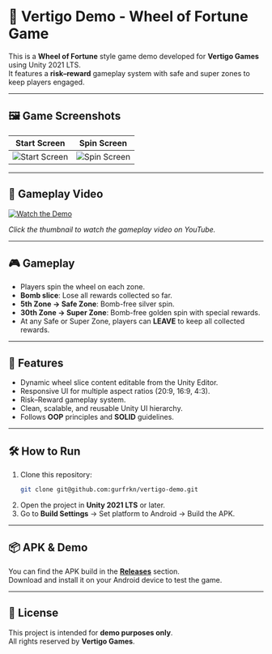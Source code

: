 # 🎯 Vertigo Demo - Wheel of Fortune Game

This is a **Wheel of Fortune** style game demo developed for **Vertigo Games** using Unity 2021 LTS.  
It features a **risk–reward** gameplay system with safe and super zones to keep players engaged.

---

## 🖼️ Game Screenshots

| Start Screen | Spin Screen |
|---------------|-------------|
| ![Start Screen](images/169.jpeg) | ![Spin Screen](images/209.jpeg) |

---

## 🎥 Gameplay Video

[![Watch the Demo](images/video-thumb.jpg)](https://youtu.be/YOUR_VIDEO_ID)

*Click the thumbnail to watch the gameplay video on YouTube.*

---

## 🎮 Gameplay

- Players spin the wheel on each zone.
- **Bomb slice**: Lose all rewards collected so far.
- **5th Zone → Safe Zone**: Bomb-free silver spin.
- **30th Zone → Super Zone**: Bomb-free golden spin with special rewards.
- At any Safe or Super Zone, players can **LEAVE** to keep all collected rewards.

---

## 🚀 Features

- Dynamic wheel slice content editable from the Unity Editor.
- Responsive UI for multiple aspect ratios (20:9, 16:9, 4:3).
- Risk–Reward gameplay system.
- Clean, scalable, and reusable Unity UI hierarchy.
- Follows **OOP** principles and **SOLID** guidelines.

---

## 🛠️ How to Run

1. Clone this repository:
    ```bash
    git clone git@github.com:gurfrkn/vertigo-demo.git
    ```
2. Open the project in **Unity 2021 LTS** or later.
3. Go to **Build Settings** → Set platform to Android → Build the APK.

---

## 📦 APK & Demo

You can find the APK build in the [**Releases**](../../releases) section.  
Download and install it on your Android device to test the game.

---

## 📄 License

This project is intended for **demo purposes only**.  
All rights reserved by **Vertigo Games**.
